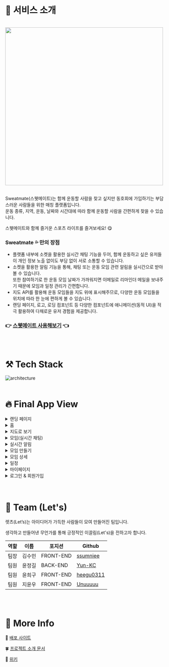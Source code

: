 # 📒 서비스 소개
<br>
<img src="https://sweatmate.s3.ap-northeast-2.amazonaws.com/logo-transparent3x.png" width="500">
<br>
<br>

Sweatmate(스웻메이트)는 함께 운동할 사람을 찾고 싶지만 동호회에 가입하기는 부담스러운 사람들을 위한 매칭 플랫폼입니다.     
운동 종류, 지역, 운동, 날짜와 시간대에 따라 함께 운동할 사람을 간편하게 찾을 수 있습니다.

스웻메이트와 함께 즐거운 스포츠 라이프를 즐겨보세요! 😋

### Sweatmate 💦 만의 장점
- 플랫폼 내부에 소켓을 활용한 실시간 채팅 기능을 두어, 함께 운동하고 싶은 유저들이 개인 정보 노출 없이도 부담 없이 서로 소통할 수 있습니다.
- 소켓을 활용한 알림 기능을 통해, 채팅 또는 운동 모임 관련 알림을 실시간으로 받아볼 수 있습니다.    
또한 참여하기로 한 운동 모임 날짜가 가까워지면 이메일로 리마인더 메일을 보내주기 때문에 모임과 일정 관리가 간편합니다.
- 지도 API를 활용해 운동 모임들을 지도 위에 표시해주므로, 다양한 운동 모임들을 위치에 따라 한 눈에 편하게 볼 수 있습니다.
- 랜딩 페이지, 로고, 로딩 컴포넌트 등 다양한 컴포넌트에 애니메이션(동적 UI)을 적극 활용하여 다채로운 유저 경험을 제공합니다.

### 👉 [스웻메이트 사용해보기](https://sweatmate.club/) 👈

<br>
<br>

# ⚒ Tech Stack

<img alt="architecture" src ="https://user-images.githubusercontent.com/42885087/141322644-da9e9dab-e426-4850-9c0d-4c9449bdf24a.png"/>

<br>
<br>

# 🔥 Final App View

<details>
<summary>랜딩 페이지</summary>
<div markdown="1">       
<br>
    <img src="https://user-images.githubusercontent.com/13115713/141731331-be416bd3-8dc9-49fc-a5a7-b417e676222d.gif" width="600">
    <img src="https://user-images.githubusercontent.com/13115713/141725706-56a533a0-e883-4ee4-8901-820e1151e4ff.gif" width="230">
</div>
</details>

<details>
<summary>홈</summary>
<div markdown="1">       
<br>
    <ul>
        🏡 홈 - 리스트 뷰
        <br>
        <img src="https://user-images.githubusercontent.com/13115713/141755121-25ca5ab0-58db-4d9e-bf34-12b32c92f653.gif" width="600">
        <img src="https://user-images.githubusercontent.com/13115713/141755058-57daec03-79ea-452d-b2b4-9d485eb9c39f.gif" width="250">
        <br>
        <br>
        🏡 홈 - 검색 기능
        <br>
        <img src="https://user-images.githubusercontent.com/13115713/141755112-6f539bf1-b56d-4f93-87cd-7b7d89511cfd.gif" width="600">
        <img src="https://user-images.githubusercontent.com/13115713/141755089-8b9ec52e-8ef7-49cb-8d90-78bd7d9ce75a.gif" width="250">
    </ul>
</div>

    
</details>

<details>
<summary>지도로 보기</summary>
<div markdown="1">       
<br>
    <ul>
        🗺 전체 리스트 뷰
        <br>
        <img src="https://user-images.githubusercontent.com/13115713/141733528-b28dd490-e3ea-477e-858c-1be4091b1b08.gif" width="600">
        <img src="https://user-images.githubusercontent.com/13115713/141733505-ebf17a39-38be-4025-b03e-8d3d61d0021a.gif" width="230">
        <br>
        <br>
        🗺 검색 리스트 뷰
        <br>
        <img src="https://user-images.githubusercontent.com/13115713/141734200-0f46c213-60b5-490c-99e6-715cd36ca375.gif" width="600">
        <img src="https://user-images.githubusercontent.com/13115713/141733542-34f75ec6-fab8-461f-ad1a-98e5f313aa5b.gif" width="230">
        <br>
    </ul>
</div>
</details>

<details>
<summary>모임(실시간 채팅)</summary>
<div markdown="1">       
<br>
    <ul>
        💬 실시간 채팅
        <br>
        <img src="https://user-images.githubusercontent.com/13115713/141734779-1184b0ca-f8d1-4e40-ada4-b89aadb1b54d.gif" width="600">
        <img src="https://user-images.githubusercontent.com/13115713/141734757-083d46fc-138f-482b-81d9-4ae7fe8ba4ef.gif" width="230">
        <br>
        <br>
        🔚 호스트의 유저 내보내기 & 모임 종료 기능
        <br>
        <img src="https://user-images.githubusercontent.com/13115713/141734782-79481487-b30a-4557-b66f-318e705f6cc4.gif" width="600">
        <img src="https://user-images.githubusercontent.com/13115713/141734780-2e32d2f9-930c-4b99-8c4b-3c7c2c9ebd0f.gif" width="230">
        <br>
    </ul>
</div></details>
</details>

<details>
<summary>실시간 알림</summary>
<div markdown="1">       
<br>
    <img src="https://user-images.githubusercontent.com/13115713/141803210-fe66859b-a7ac-4135-8989-498db5c1e74d.gif" width="600">
    <img src="https://user-images.githubusercontent.com/13115713/141803161-3dede968-a7a3-47cd-ab85-22b10ab77d19.gif" width="230">
</div></details>
</details>

<details>
<summary>모임 만들기</summary>
<div markdown="1">       
<br>
    <img src="https://user-images.githubusercontent.com/13115713/141734306-3666b684-89b6-4364-a535-405e016ebbce.gif" width="600">
    <img src="https://user-images.githubusercontent.com/13115713/141734288-8d7fe9f0-b36e-4e1f-b80c-b6618c09df8d.gif" width="230">
</div>
</details>

<details>
<summary>모임 상세</summary>
<div markdown="1">       
<br>
    <img src="https://user-images.githubusercontent.com/13115713/141734647-042208c8-8101-4443-a8aa-7ff5bef1a500.gif" width="600">
    <img src="https://user-images.githubusercontent.com/13115713/141734626-e115e92b-9fa6-4dfd-8716-0840a6e77406.gif" width="230">
</div>
</details>

<details>
<summary>일정</summary>
<div markdown="1">       
<br>
    <img src="https://user-images.githubusercontent.com/13115713/141735025-a5a6ad38-76b9-4b7f-9f57-0aeeb99fe745.gif" width="600">
    <img src="https://user-images.githubusercontent.com/13115713/141735004-0a904882-21b2-4e7d-95ca-a47c340c0834.gif" width="230">
</div>
</details>


<details>
<summary>마이페이지</summary>
<div markdown="1">       
<br>
    <ul>
        ✍🏻 전체 리스트 뷰
        <br>
        <img src="https://user-images.githubusercontent.com/13115713/141735217-b8d59d37-88a9-4728-a1a3-71ea520dbd68.gif" width="600">
        <img src="https://user-images.githubusercontent.com/13115713/141735200-484bced7-5199-4109-a33f-9164435558aa.gif" width="230">
        <br>
        <br>
        ❌ 유저 계정 삭제
        <br>
        <img src="https://user-images.githubusercontent.com/13115713/141804165-81779861-944e-47c1-a159-3dc2ed593d9f.gif" width="600">
        <img src="https://user-images.githubusercontent.com/13115713/141804140-1a366f12-aa5c-447d-a6c4-01b4fb929541.gif" width="230">
        <br>
    </ul>
</div>
</details>

<details>
<summary>로그인 & 회원가입</summary>
<div markdown="1">       
<br>
    <ul>
        회원가입
        <br>
        <img src="https://user-images.githubusercontent.com/13115713/141735414-ece62801-dae1-4af4-897e-c1dc261ed3ef.gif" width="230">
        <br>
        <br>
        로그인
        <br>
        <img src="https://user-images.githubusercontent.com/13115713/141735396-b8ceb00d-db8d-4a5b-ac37-feade828e4d5.gif" width="230">
        <br>
        <br>
        소셜 로그인
        <br>
        <img src="https://user-images.githubusercontent.com/13115713/141735412-678fa93d-efd0-4892-908b-8e6932ded271.gif" width="230">
        <br>
    </ul>
</div></details>
</details>

<br>
<br>

# 🧑 Team (Let's)

렛츠(Let’s)는 아이디어가 가득한 사람들이 모여 만들어진 팀입니다.

생각하고 만들어낸 무언가를 통해 긍정적인 이끌림(Let's)을 전하고자 합니다.

| 역할 | 이름   | 포지션    | Github                                    |
| ---- | ------ | --------- | ----------------------------------------- |
| 팀장 | 김수민 | FRONT-END | [ssumniee](https://github.com/ssumniee)   |
| 팀원 | 윤정길 | BACK-END  | [Yun-KC](https://github.com/Yun-KC)       |
| 팀원 | 윤희구 | FRONT-END | [heegu0311](https://github.com/heegu0311) |
| 팀원 | 지윤우 | FRONT-END | [Unuuuuu](https://github.com/Unuuuuu)     |

<br>
<br>

# 🎈 More Info

🚀 [배포 사이트](https://sweatmate.club)

🍀 [프로젝트 소개 문서](https://www.notion.so/9-Let-s-Sweatmate-89fc72c3899a425caebdf0eb02695514)

📖 [위키](https://github.com/codestates/sweatmate/wiki)


